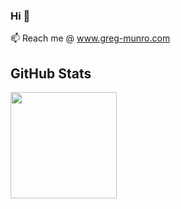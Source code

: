 ### Hi 👋

📫 Reach me @ www.greg-munro.com

## GitHub Stats

  <img height="170px" src="https://github-readme-stats.vercel.app/api/top-langs/?username=gmunro90&layout=compact&theme=vue&hide_border=true" />
  
